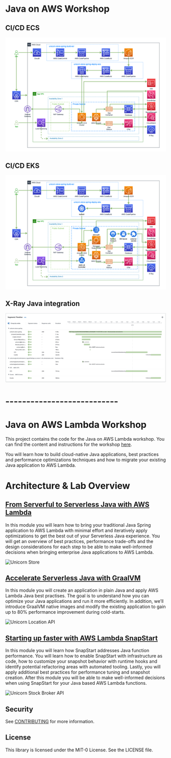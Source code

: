 # Java on AWS Workshop
## CI/CD ECS
![CI/CD ECS](resources/java-id-ci-cd-ecs.png)

## CI/CD EKS
![CI/CD EKS](resources/java-id-ci-cd-eks.png)

## X-Ray Java integration
![X-Ray Java integration](resources/unicorn-store-spring-xray.png)

# ---------------------------
# Java on AWS Lambda Workshop

This project contains the code for the Java on AWS Lambda workshop.
You can find the content and instructions for the workshop [here](https://catalog.workshops.aws/java-on-aws-lambda).

You will learn how to build cloud-native Java applications, best practices and performance optimizations techniques and how to migrate your existing Java application to AWS Lambda.

# Architecture & Lab Overview

## [From Serverful to Serverless Java with AWS Lambda](labs/unicorn-store)

In this module you will learn how to bring your traditional Java Spring application to AWS Lambda with minimal effort and iteratively apply optimizations to get the best out of your Serverless Java experience. You will get an overview of best practices, performance trade-offs and the design considerations for each step to be able to make well-informed decisions when bringing enterprise Java applications to AWS Lambda.

![Unicorn Store](resources/unicorn-store-overview.png)

## [Accelerate Serverless Java with GraalVM](labs/unicorn-location-api)

In this module you will create an application in plain Java and apply AWS Lambda Java best practises.
The goal is to understand how you can optimize your Java applications and run it more efficiently.
In addition, we’ll introduce GraalVM native images and modify the existing application to gain up to 80% performance improvement during cold-starts.

![Unicorn Location API](resources/unicorn-location-api-overview.png)

## [Starting up faster with AWS Lambda SnapStart](labs/unicorn-stock-broker)

In this module you will learn how SnapStart addresses Java function performance. You will learn how to enable SnapStart with infrastructure as code, how to customize your snapshot behavior with runtime hooks and identify potential refactoring areas with automated tooling. Lastly, you will apply additional best practices for performance tuning and snapshot creation. After this module you will be able to make well-informed decisions when using SnapStart for your Java based AWS Lambda functions.

![Unicorn Stock Broker API](resources/unicorn-stock-broker-inital.png)

## Security

See [CONTRIBUTING](CONTRIBUTING.md#security-issue-notifications) for more information.

## License

This library is licensed under the MIT-0 License. See the LICENSE file.

